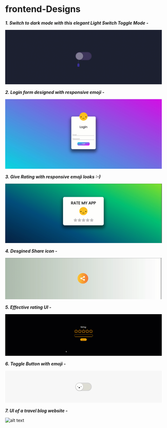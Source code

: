 # frontend-Designs

***1. Switch to dark mode with this elegant Light Switch Toggle Mode -***

![alt text](https://github.com/VishalGhai/frontend-Designs/blob/master/screenshots/light-switch.gif)

***2. Login form designed with responsive emoji -***

![alt text](https://github.com/VishalGhai/frontend-Designs/blob/master/screenshots/login.gif)

***3. Give Rating with responsive emoji looks :-)***

![alt text](https://github.com/VishalGhai/frontend-Designs/blob/master/screenshots/rating.gif)

***4. Desgined Share icon -***

![alt text](https://github.com/VishalGhai/frontend-Designs/blob/master/screenshots/share.gif)

***5. Effective rating UI -***

![alt text](https://github.com/VishalGhai/frontend-Designs/blob/master/screenshots/Rating-2.gif)

***6. Toggle Button with emoji -***

![alt text](https://github.com/VishalGhai/frontend-Designs/blob/master/screenshots/toggle-button.gif)

***7. UI of a travel blog website -***

![alt text](https://github.com/VishalGhai/frontend-Designs/blob/master/screenshots/travelwebsite.gif)
